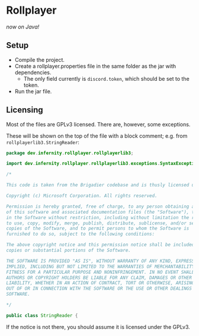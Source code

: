 # Rollplayer
*now on Java!*

## Setup
- Compile the project.
- Create a rollplayer.properties file in the same folder as the jar with dependencies.
  - The only field currently is `discord.token`, which should be set to the token.
- Run the jar file.

## Licensing
Most of the files are GPLv3 licensed. There are, however, some exceptions. 

These will be shown on the top of the file with a block comment; e.g. from `rollplayerlib3.StringReader`:

```java
package dev.infernity.rollplayer.rollplayerlib3;

import dev.infernity.rollplayer.rollplayerlib3.exceptions.SyntaxException;

/*

This code is taken from the Brigadier codebase and is thusly licensed under the MIT License:

Copyright (c) Microsoft Corporation. All rights reserved.

Permission is hereby granted, free of charge, to any person obtaining a copy
of this software and associated documentation files (the "Software"), to deal
in the Software without restriction, including without limitation the rights
to use, copy, modify, merge, publish, distribute, sublicense, and/or sell
copies of the Software, and to permit persons to whom the Software is
furnished to do so, subject to the following conditions:

The above copyright notice and this permission notice shall be included in all
copies or substantial portions of the Software.

THE SOFTWARE IS PROVIDED "AS IS", WITHOUT WARRANTY OF ANY KIND, EXPRESS OR
IMPLIED, INCLUDING BUT NOT LIMITED TO THE WARRANTIES OF MERCHANTABILITY,
FITNESS FOR A PARTICULAR PURPOSE AND NONINFRINGEMENT. IN NO EVENT SHALL THE
AUTHORS OR COPYRIGHT HOLDERS BE LIABLE FOR ANY CLAIM, DAMAGES OR OTHER
LIABILITY, WHETHER IN AN ACTION OF CONTRACT, TORT OR OTHERWISE, ARISING FROM,
OUT OF OR IN CONNECTION WITH THE SOFTWARE OR THE USE OR OTHER DEALINGS IN THE
SOFTWARE.

*/

public class StringReader {
```

If the notice is not there, you should assume it is licensed under the GPLv3.
